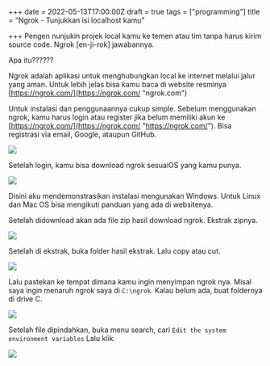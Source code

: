 +++
date = 2022-05-13T17:00:00Z
draft = true
tags = ["programming"]
title = "Ngrok - Tunjukkan isi localhost kamu"

+++
Pengen nunjukin projek local kamu ke temen atau tim tanpa harus kirim  source code. Ngrok \[en-ji-rok\] jawabannya.

Apa itu??????

Ngrok adalah aplikasi untuk menghubungkan local ke internet melalui jalur yang aman. Untuk lebih jelas bisa kamu baca di website resminya [https://ngrok.com/](https://ngrok.com/ "ngrok.com")

Untuk instalasi dan penggunaannya cukup simple. Sebelum menggunakan ngrok, kamu harus login atau register jika belum memiliki akun ke [https://ngrok.com/](https://ngrok.com/ "https://ngrok.com/"). Bisa registrasi via email, Google, ataupun GitHub.

![](https://res.cloudinary.com/dblexpcs4/image/upload/v1652504544/uploads/ngrok-secure-introspectable-tunnels-to-localhost_o9uexx.png)

Setelah login, kamu bisa download ngrok sesuaiOS yang kamu punya.

![](https://res.cloudinary.com/dblexpcs4/image/upload/v1652504768/uploads/Setup-ngrok_wnwen5.png)

Disini aku mendemonstrasikan instalasi mengunakan Windows. Untuk Linux dan Mac OS bisa mengikuti panduan yang ada di websitenya.

Setelah didownload akan ada file zip hasil download ngrok. Ekstrak zipnya.

![](https://res.cloudinary.com/dblexpcs4/image/upload/v1652505703/uploads/Screenshot_2022-05-14_122112_oaaf43.png)

Setelah di ekstrak, buka folder hasil ekstrak. Lalu copy atau cut.

![](https://res.cloudinary.com/dblexpcs4/image/upload/v1652505847/uploads/Screenshot_2022-05-14_122351_zjhahs.png)

Lalu pastekan ke tempat dimana kamu ingin menyimpan ngrok nya. Misal saya ingin menaruh ngrok saya di `C:\ngrok`. Kalau belum ada, buat foldernya di drive C.

![](https://res.cloudinary.com/dblexpcs4/image/upload/v1652506463/uploads/Screenshot_2022-05-14_123413_gzew8v.png)


Setelah file dipindahkan, buka menu search, cari `Edit the system environment variables` Lalu klik.

![](https://res.cloudinary.com/dblexpcs4/image/upload/v1652506724/uploads/Screenshot_2022-05-14_123642_qvehkx.png)